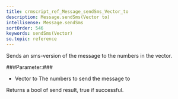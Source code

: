 ```yaml
---
title: crmscript_ref_Message_sendSms_Vector_to
description: Message.sendSms(Vector to)
intellisense: Message.sendSms
sortOrder: 546
keywords: sendSms(Vector)
so.topic: reference
---
```


Sends an sms-version of the message to the numbers in the vector.



###Parameter:###


 - Vector to The numbers to send the message to


Returns a bool of send result, true if successful.


